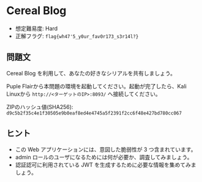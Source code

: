 # Cereal Blog

- 想定難易度: Hard
- 正解フラグ: `flag{wh47'5_y0ur_fav0r173_s3r14l?}`

## 問題文

Cereal Blog を利用して、あなたの好きなシリアルを共有しましょう。

Puple Flairから本問題の環境を起動してください。起動が完了したら、Kali Linuxから `http://<ターゲットのIP>:8093/` へ接続してください。

ZIPのハッシュ値(SHA256): `d9c5b2f35c4e1f30505e9b0eaf8ed4e4745a5f2391f2cc6f48e427bd780cc067`

## ヒント

- この Web アプリケーションには、意図した脆弱性が 3 つ含まれています。
- admin ロールのユーザになるためには何が必要か、調査してみましょう。
- 認証認可に利用されている JWT を生成するために必要な情報を集めてみましょう。
